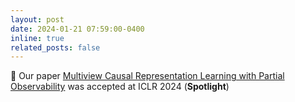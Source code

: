 ```yaml
---
layout: post
date: 2024-01-21 07:59:00-0400
inline: true
related_posts: false
---
```


:sloth: Our paper [Multiview Causal Representation Learning with Partial Observability](https://openreview.net/forum?id=OGtnhKQJms) was accepted at ICLR 2024 (**Spotlight**)
